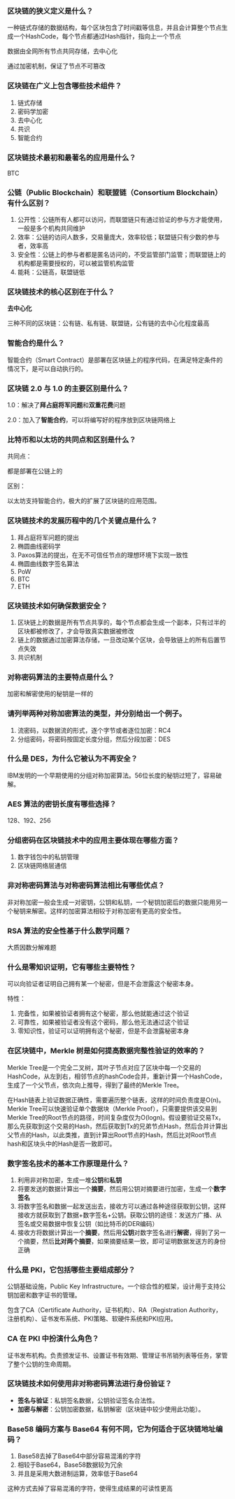 ### 区块链的狭义定义是什么？
一种链式存储的数据结构，每个区块包含了时间戳等信息，并且会计算整个节点生成一个HashCode，每个节点都通过Hash指针，指向上一个节点

数据由全网所有节点共同存储，去中心化

通过加密机制，保证了节点不可篡改

### 区块链在广义上包含哪些技术组件？
1. 链式存储
2. 密码学加密
3. 去中心化
4. 共识
5. 智能合约

### 区块链技术最初和最著名的应用是什么？
BTC

### 公链（Public Blockchain）和联盟链（Consortium Blockchain）有什么区别？
1. 公开性：公链所有人都可以访问，而联盟链只有通过验证的参与方才能使用，一般是多个机构共同维护
2. 效率：公链的访问人数多，交易量庞大，效率较低；联盟链只有少数的参与者，效率高
3. 安全性：公链上的参与者都是匿名访问的，不受监管部门监管；而联盟链上的机构都是需要授权的，可以被监管机构监管
4. 能耗：公链高，联盟链低

### 区块链技术的核心区别在于什么？
**去中心化**

三种不同的区块链：公有链、私有链、联盟链，公有链的去中心化程度最高

### 智能合约是什么？
智能合约（Smart Contract）是部署在区块链上的程序代码，在满足特定条件的情况下，是可以自动执行的。

### 区块链 2.0 与 1.0 的主要区别是什么？
1.0：解决了**拜占庭将军问题**和**双重花费**问题

2.0：加入了**智能合约**，可以将编写好的程序放到区块链网络上

### 比特币和以太坊的共同点和区别是什么？
共同点：

都是部署在公链上的

区别：

以太坊支持智能合约，极大的扩展了区块链的应用范围。

### 区块链技术的发展历程中的几个关键点是什么？
1. 拜占庭将军问题的提出
2. 椭圆曲线密码学
3. Paxos算法的提出，在无不可信任节点的理想环境下实现一致性
4. 椭圆曲线数字签名算法
5. PoW
6. BTC
7. ETH

### 区块链技术如何确保数据安全？
1. 区块链上的数据是所有节点共享的，每个节点都会生成一个副本，只有过半的区块都被修改了，才会导致真实数据被修改
2. 链上的数据通过加密算法存储，一旦改动某个区块，会导致链上的所有后置节点失效
3. 共识机制

### **对称密码算法的主要特点是什么？**
加密和解密使用的秘钥是一样的

### **请列举两种对称加密算法的类型，并分别给出一个例子。**
1. 流密码，以数据流的形式，逐个字节或者逐位加密：RC4
2. 分组密码，将密码按固定长度分组，然后分段加密：DES

### **什么是 DES，为什么它被认为不再安全？**
IBM发明的一个早期使用的分组对称加密算法。56位长度的秘钥过短了，容易破解。

### **AES 算法的密钥长度有哪些选择？**
128、192、256

### **分组密码在区块链技术中的应用主要体现在哪些方面？**
1. 数字钱包中的私钥管理
2. 区块链网络层通信

### **非对称密码算法与对称密码算法相比有哪些优点？**
非对称加密一般会生成一对密钥，公钥和私钥，一个秘钥加密后的数据只能用另一个秘钥来解密。这样的加密算法相较于对称加密有更高的安全性。

### **RSA 算法的安全性基于什么数学问题？**
大质因数分解难题

### **什么是零知识证明，它有哪些主要特性？**
可以向验证者证明自己拥有某一个秘密，但是不会泄露这个秘密本身。

特性：

1. 完备性，如果被验证者拥有这个秘密，那么他就能通过这个验证
2. 可靠性，如果被验证者没有这个密码，那么他无法通过这个验证
3. 零知识性，验证可以证明拥有这个秘密，但是不会泄露秘密本身

### **在区块链中，Merkle 树是如何提高数据完整性验证的效率的？**
Merkle Tree是一个完全二叉树，其叶子节点对应了区块中每一个交易的HashCode，从左到右，相邻节点的hashCode合并，重新计算一个HashCode，生成了一个父节点，依次向上推导，得到了最终的Merkle Tree。

在Hash链表上验证数据正确性，需要遍历整个链表，这样的时间负责度是O(n)。Merkle Tree可以快速验证单个数据块（Merkle Proof），只需要提供该交易到Merkle Tree的Root节点的路径，时间复杂度仅为O(logn)。假设要验证交易Tx，那么先获取到这个交易的Hash，然后获取到Tx的兄弟节点Hash，然后合并计算出父节点的Hash，以此类推，直到计算出Root节点的Hash，然后比对Root节点hash和区块头中的Hash是否一致即可。

### **数字签名技术的基本工作原理是什么？**
1. 利用非对称加密，生成一堆**公钥**和**私钥**
2. 将要发送的数据计算出一个**摘要**，然后用公钥对摘要进行加密，生成一个**数字签名**
3. 将数字签名和数据一起发送出去，接收方可以通过各种途径获取到公钥，这样接收方就获取到了数据+数字签名+公钥。获取公钥的途径：发送方广播、从签名或交易数据中恢复公钥（如比特币的DER编码）
4. 接收方将数据计算出一个**摘要**，然后用**公钥**对数字签名进行**解密**，得到了另一个摘要，然后**比对两个摘要**，如果摘要结果一致，即可证明数据发送方的身份正确

### **什么是 PKI，它包括哪些主要组成部分？**
公钥基础设施，Public Key Infrastructure。一个综合性的框架，设计用于支持公钥加密和数字证书的管理。

包含了CA（Certificate Authority，证书机构）、RA（Registration Authority，注册机构）、证书发布系统、PKI策略、软硬件系统和PKI应用。

### **CA 在 PKI 中扮演什么角色？**
证书发布机构。负责颁发证书、设置证书有效期、管理证书吊销列表等任务，掌管了整个公钥的生命周期。

### **区块链技术如何使用非对称密码算法进行身份验证？**
+ **签名与验证**：私钥签名数据，公钥验证签名合法性。
+ **加密与解密**：公钥加密数据，私钥解密（区块链中较少使用此功能）。

### **Base58 编码方案与 Base64 有何不同，它为何适合于区块链地址编码？**
1. Base58去掉了Base64中部分容易混淆的字符
2. 相较于Base64，Base58数据较为冗余
3. 并且是采用大数进制运算，效率低于Base64

这种方式去掉了容易混淆的字符，使得生成结果的可读性更高

